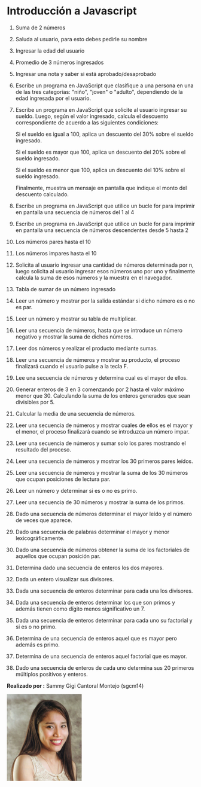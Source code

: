 # Introducción a Javascript

1. Suma de 2 números
2. Saluda al usuario, para esto debes pedirle su nombre
3. Ingresar la edad del usuario
4. Promedio de 3 números ingresados
5. Ingresar una nota y saber si está aprobado/desaprobado
6. Escribe un programa en JavaScript que clasifique a una persona en una de las tres categorías: "niño", "joven" o "adulto", dependiendo de la edad ingresada por el usuario.
7. Escribe un programa en JavaScript que solicite al usuario ingresar su sueldo. Luego, según el valor ingresado, calcula el descuento correspondiente de acuerdo a las siguientes condiciones:

    Si el sueldo es igual a 100, aplica un descuento del 30% sobre el sueldo ingresado.

    Si el sueldo es mayor que 100, aplica un descuento del 20% sobre el sueldo ingresado.

    Si el sueldo es menor que 100, aplica un descuento del 10% sobre el sueldo ingresado.

    Finalmente, muestra un mensaje en pantalla que indique el monto del descuento calculado.
8. Escribe un programa en JavaScript que utilice un bucle for para imprimir en pantalla una secuencia de números del 1 al 4
9. Escribe un programa en JavaScript que utilice un bucle for para imprimir en pantalla una secuencia de números descendentes desde 5 hasta 2
10. Los números pares hasta el 10
11. Los números impares hasta el 10
12. Solicita al usuario ingresar una cantidad de números determinada por n, luego solicita al usuario ingresar esos números uno por uno y finalmente calcula la suma de esos números y la muestra en el navegador.
13. Tabla de sumar de un número ingresado
14. Leer un número y mostrar por la salida estándar si dicho número es o no es par.
15. Leer un número y mostrar su tabla de multiplicar.
16. Leer una secuencia de números, hasta que se introduce un número negativo y mostrar la suma de dichos números.
17. Leer dos números y realizar el producto mediante sumas.
18. Leer una secuencia de números y mostrar su producto, el proceso finalizará cuando el usuario pulse a la tecla F.
19. Lee una secuencia de números y determina cual es el mayor de ellos.
20. Generar enteros de 3 en 3 comenzando por 2 hasta el valor máximo menor que 30. Calculando la suma de los enteros generados que sean divisibles por 5.
21. Calcular la media de una secuencia de números.
22. Leer una secuencia de números y mostrar cuales de ellos es el mayor y el menor, el proceso finalizará cuando se introduzca un número impar.
23. Leer una secuencia de números y sumar solo los pares mostrando el resultado del proceso.
24. Leer una secuencia de números y mostrar los 30 primeros pares leídos.
25. Leer una secuencia de números y mostrar la suma de los 30 números que ocupan posiciones de lectura par.
26. Leer un número y determinar si es o no es primo.
27. Leer una secuencia de 30 números y mostrar la suma de los primos.
28. Dado una secuencia de números determinar el mayor leído y el número de veces que aparece.
29. Dado una secuencia de palabras determinar el mayor y menor lexicográficamente.
30. Dado una secuencia de números obtener la suma de los factoriales de aquellos que ocupan posición par.
31. Determina dado una secuencia de enteros los dos mayores.
32. Dada un entero visualizar sus divisores.
33. Dada una secuencia de enteros determinar para cada una los divisores.
34. Dada una secuencia de enteros determinar los que son primos y además tienen como dígito menos significativo un 7.
35. Dada una secuencia de enteros determinar para cada uno su factorial y si es o no primo.
36. Determina de una secuencia de enteros aquel que es mayor pero además es primo.
37. Determina de una secuencia de enteros aquel factorial que es mayor.
38. Dado una secuencia de enteros de cada uno determina sus 20 primeros múltiplos positivos y enteros.


**Realizado por :** Sammy Gigi Cantoral Montejo (sgcm14)

<img src ="https://raw.githubusercontent.com/sgcm14/sgcm14/main/sammy.jpg" width="200">
